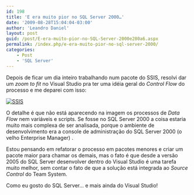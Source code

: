 ```yaml
---
id: 198
title: 'E era muito pior no SQL Server 2000…'
date: '2009-08-28T15:04:04-03:00'
author: 'Leandro Daniel'
layout: post
guid: /post/E-era-muito-pior-no-SQL-Server-2000e280a6.aspx
permalink: /index.php/e-era-muito-pior-no-sql-server-2000/
categories:
    - Post
    - 'SQL Server'
---
```


Depois de ficar um dia inteiro trabalhando num pacote do SSIS, resolvi dar um *zoom to fit* no Visual Studio pra ter uma idéia geral do *Control Flow* do processo e me deparei com isso:

[![SSIS](http://leandrodaniel.com/pics/WindowsLiveWriter/EeramuitopiornoSQLServer2000/0D3003A9/SSIS_thumb.png "SSIS")](http://leandrodaniel.com/pics/WindowsLiveWriter/EeramuitopiornoSQLServer2000/4EA594A0/SSIS.png)

O detalhe é que não está aparecendo na imagem os processos de *Data Flow* nem variáveis e scripts. Se fosse no SQL Server 2000 a coisa estaria muito mais complexa de ser analisada, porque o ambiente de desenvolvimento era a console de administração do SQL Server 2000 (o velho Enterprise Manager) .

Estou pensando em refatorar o processo em pacotes menores e criar um pacote maior para chamar os demais, mas o fato é que desde a versão 2005 do SQL Server desenvolver dentro do Visual Studio é uma tarefa muito melhor, sem contar o fato de que a solução está integrada ao *Source Control* do Team System.

Como eu gosto do SQL Server… e mais ainda do Visual Studio!